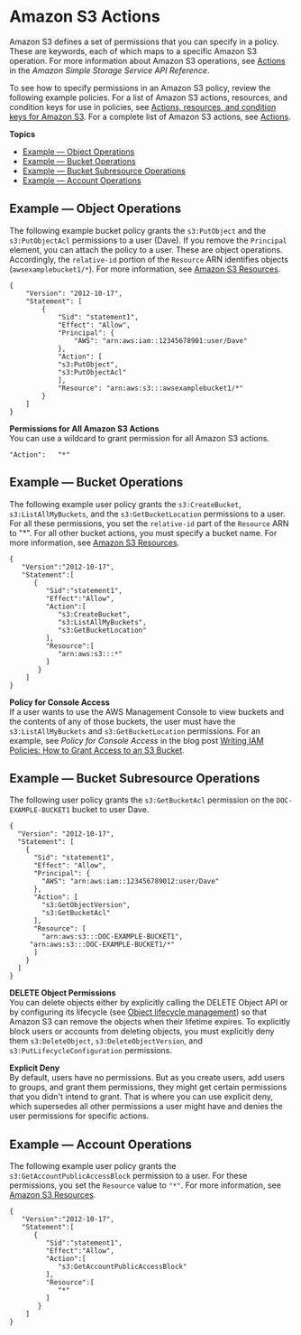 # Amazon S3 Actions<a name="using-with-s3-actions"></a>

Amazon S3 defines a set of permissions that you can specify in a policy\. These are keywords, each of which maps to a specific Amazon S3 operation\. For more information about Amazon S3 operations, see [Actions](https://docs.aws.amazon.com/AmazonS3/latest/API/API_Operations.html) in the *Amazon Simple Storage Service API Reference*\. 

To see how to specify permissions in an Amazon S3 policy, review the following example policies\. For a list of Amazon S3 actions, resources, and condition keys for use in policies, see [Actions, resources, and condition keys for Amazon S3](list_amazons3.md)\. For a complete list of Amazon S3 actions, see [Actions](https://docs.aws.amazon.com/AmazonS3/latest/API/API_Operations.html)\.

**Topics**
+ [Example — Object Operations](#using-with-s3-actions-related-to-objects)
+ [Example — Bucket Operations](#using-with-s3-actions-related-to-buckets)
+ [Example — Bucket Subresource Operations](#using-with-s3-actions-related-to-bucket-subresources)
+ [Example — Account Operations](#using-with-s3-actions-related-to-accounts)

## Example — Object Operations<a name="using-with-s3-actions-related-to-objects"></a>

The following example bucket policy grants the `s3:PutObject` and the `s3:PutObjectAcl` permissions to a user \(Dave\)\. If you remove the `Principal` element, you can attach the policy to a user\. These are object operations\. Accordingly, the `relative-id` portion of the `Resource` ARN identifies objects \(`awsexamplebucket1/*`\)\. For more information, see [Amazon S3 Resources](s3-arn-format.md)\.

```
{
    "Version": "2012-10-17",
    "Statement": [
        {
            "Sid": "statement1",
            "Effect": "Allow",
            "Principal": {
                "AWS": "arn:aws:iam::12345678901:user/Dave"
            },
            "Action": [
            "s3:PutObject",
            "s3:PutObjectAcl"
            ],
            "Resource": "arn:aws:s3:::awsexamplebucket1/*"
        }
    ]
}
```

**Permissions for All Amazon S3 Actions**  
You can use a wildcard to grant permission for all Amazon S3 actions\.

```
"Action":   "*"
```

## Example — Bucket Operations<a name="using-with-s3-actions-related-to-buckets"></a>

The following example user policy grants the `s3:CreateBucket`, `s3:ListAllMyBuckets`, and the `s3:GetBucketLocation` permissions to a user\. For all these permissions, you set the `relative-id` part of the `Resource` ARN to "\*"\. For all other bucket actions, you must specify a bucket name\. For more information, see [Amazon S3 Resources](s3-arn-format.md)\.

```
{
   "Version":"2012-10-17",
   "Statement":[
      {
         "Sid":"statement1",
         "Effect":"Allow",
         "Action":[
            "s3:CreateBucket", 
            "s3:ListAllMyBuckets", 
            "s3:GetBucketLocation"  
         ],
         "Resource":[
            "arn:aws:s3:::*"
         ]
       }
    ]
}
```

**Policy for Console Access**  
If a user wants to use the AWS Management Console to view buckets and the contents of any of those buckets, the user must have the `s3:ListAllMyBuckets` and `s3:GetBucketLocation` permissions\. For an example, see *Policy for Console Access* in the blog post [Writing IAM Policies: How to Grant Access to an S3 Bucket](https://aws.amazon.com/blogs/security/writing-iam-policies-how-to-grant-access-to-an-amazon-s3-bucket/)\.

## Example — Bucket Subresource Operations<a name="using-with-s3-actions-related-to-bucket-subresources"></a>

The following user policy grants the `s3:GetBucketAcl` permission on the `DOC-EXAMPLE-BUCKET1` bucket to user Dave\.

```
{
  "Version": "2012-10-17",
  "Statement": [
    {
      "Sid": "statement1",
      "Effect": "Allow",
      "Principal": {
        "AWS": "arn:aws:iam::123456789012:user/Dave"
      },
      "Action": [
        "s3:GetObjectVersion",
        "s3:GetBucketAcl"
      ],
      "Resource": [
        "arn:aws:s3:::DOC-EXAMPLE-BUCKET1",
	 "arn:aws:s3:::DOC-EXAMPLE-BUCKET1/*"
      ]
    }
  ]
}
```

**DELETE Object Permissions**  
You can delete objects either by explicitly calling the DELETE Object API or by configuring its lifecycle \(see [Object lifecycle management](object-lifecycle-mgmt.md)\) so that Amazon S3 can remove the objects when their lifetime expires\. To explicitly block users or accounts from deleting objects, you must explicitly deny them `s3:DeleteObject`, `s3:DeleteObjectVersion`, and `s3:PutLifecycleConfiguration` permissions\. 

**Explicit Deny**  
By default, users have no permissions\. But as you create users, add users to groups, and grant them permissions, they might get certain permissions that you didn't intend to grant\. That is where you can use explicit deny, which supersedes all other permissions a user might have and denies the user permissions for specific actions\.

## Example — Account Operations<a name="using-with-s3-actions-related-to-accounts"></a>

The following example user policy grants the `s3:GetAccountPublicAccessBlock` permission to a user\. For these permissions, you set the `Resource` value to `"*"`\. For more information, see [Amazon S3 Resources](s3-arn-format.md)\.

```
{
   "Version":"2012-10-17",
   "Statement":[
      {
         "Sid":"statement1",
         "Effect":"Allow",
         "Action":[
            "s3:GetAccountPublicAccessBlock" 
         ],
         "Resource":[
            "*"
         ]
       }
    ]
}
```